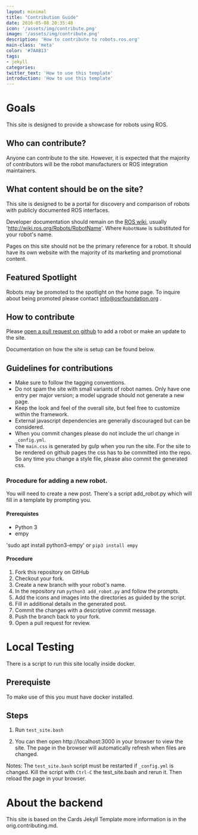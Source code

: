 ```yaml
---
layout: minimal
title: "Contribution Guide"
date: 2016-05-08 20:35:48
icon: '/assets/img/contribute.png'
image: '/assets/img/contribute.png'
description: 'How to contribute to robots.ros.org'
main-class: 'meta'
color: '#7AAB13'
tags:
- jekyll
categories:
twitter_text: 'How to use this template'
introduction: 'How to use this template'
---
```


# Goals

This site is designed to provide a showcase for robots using ROS.

## Who can contribute?

Anyone can contribute to the site. However, it is expected that the majority of contributors will be the robot manufacturers or ROS integration maintainers.

## What content should be on the site?

This site is designed to be a portal for discovery and comparison of robots with publicly documented ROS interfaces.

Developer documentation should remain on the [ROS wiki](http://wiki.ros.org), usually 'http://wiki.ros.org/Robots/RobotName'.
Where `RobotName` is substituted for your robot's name.

Pages on this site should not be the primary reference for a robot.
It should have its own website with the majority of its marketing and promotional content.

## Featured Spotlight

Robots may be promoted to the spotlight on the home page.
To inquire about being promoted please contact info@osrfoundation.org .

## How to contribute

Please [open a pull request on github](https://github.com/ros-infrastructure/robots.ros.org) to add a robot or make an update to the site.

Documentation on how the site is setup can be found below.

## Guidelines for contributions

- Make sure to follow the tagging conventions.
- Do not spam the site with small variants of robot names. Only have one entry per major version; a model upgrade should not generate a new page.
- Keep the look and feel of the overall site, but feel free to customize within the framework.
- External javascript dependencies are generally discouraged but can be considered.
- When you commit changes please do not include the url change in `_config.yml`.
- The `main.css` is generated by gulp when you run the site. For the site to be rendered on github pages the css has to be committed into the repo. So any time you change a style file, please also commit the generated css.

### Procedure for adding a new robot.

You will need to create a new post. There's a script add_robot.py which will fill in a template by prompting you.

#### Prerequistes

* Python 3
* empy

'sudo apt install python3-empy' or `pip3 install empy`

#### Procedure

1. Fork this repository on GitHub
1. Checkout your fork.
1. Create a new branch with your robot's name.
1. In the repository run `python3 add_robot.py` and follow the prompts.
1. Add the icons and images into the directories as guided by the script.
1. Fill in additional details in the generated post.
1. Commit the changes with a descriptive commit message.
1. Push the branch back to your fork.
1. Open a pull request for review.


# Local Testing

There is a script to run this site locally inside docker.

## Prerequiste
To make use of this you must have docker installed.

## Steps

1. Run `test_site.bash`

1. You can then open http://localhost:3000 in your browser to view the site. The page in the browser will automatically refresh when files are changed.

Notes:
The `test_site.bash` script must be restarted if `_config.yml` is changed. Kill the script with `Ctrl-C` the test_site.bash and rerun it. Then reload the page in your browser.

# About the backend

This site is based on the Cards Jekyll Template more information is in the orig.contributing.md.
